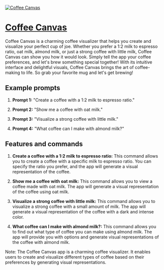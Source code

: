 [![Coffee Canvas](https://files.oaiusercontent.com/file-v3cg5uHG0E1H29x7D4HKkGeI?se=2123-10-17T23%3A06%3A56Z&sp=r&sv=2021-08-06&sr=b&rscc=max-age%3D31536000%2C%20immutable&rscd=attachment%3B%20filename%3Df29a9779-a645-4902-afe3-a169fda48168.png&sig=7%2BOv2evrS0rwgzsTU0VcnX6PAO1RcjY41HXc6Ms8Eh8%3D)](https://chat.openai.com/g/g-Jt7eD42b7-coffee-canvas)

# [Coffee Canvas](https://chat.openai.com/g/g-Jt7eD42b7-coffee-canvas)

Coffee Canvas is a charming coffee visualizer that helps you create and visualize your perfect cup of joe. Whether you prefer a 1:2 milk to espresso ratio, oat milk, almond milk, or just a strong coffee with little milk, Coffee Canvas can show you how it would look. Simply tell the app your coffee preferences, and let's brew something special together! With its intuitive interface and delightful visuals, Coffee Canvas brings the art of coffee-making to life. So grab your favorite mug and let's get brewing!

## Example prompts

1. **Prompt 1:** "Create a coffee with a 1:2 milk to espresso ratio."

2. **Prompt 2:** "Show me a coffee with oat milk."

3. **Prompt 3:** "Visualize a strong coffee with little milk."

4. **Prompt 4:** "What coffee can I make with almond milk?"

## Features and commands

1. **Create a coffee with a 1:2 milk to espresso ratio:** This command allows you to create a coffee with a specific milk to espresso ratio. You can specify the ratio you prefer, and the app will generate a visual representation of the coffee.

2. **Show me a coffee with oat milk:** This command allows you to view a coffee made with oat milk. The app will generate a visual representation of the coffee using oat milk.

3. **Visualize a strong coffee with little milk:** This command allows you to visualize a strong coffee with a small amount of milk. The app will generate a visual representation of the coffee with a dark and intense color.

4. **What coffee can I make with almond milk?:** This command allows you to find out what type of coffee you can make using almond milk. The app will provide you with options and generate visual representations of the coffee with almond milk.

Note: The Coffee Canvas app is a charming coffee visualizer. It enables users to create and visualize different types of coffee based on their preferences by generating visual representations.